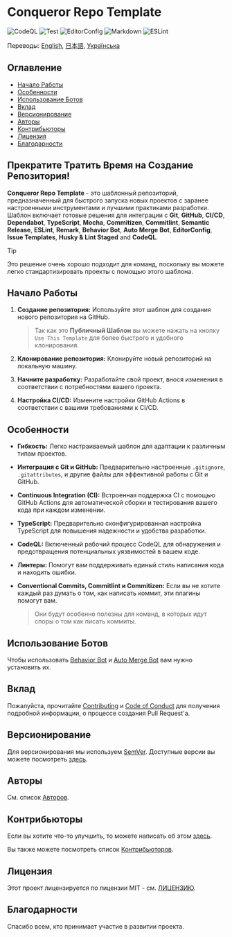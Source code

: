 # Conqueror Repo Template

![CodeQL](https://img.shields.io/github/actions/workflow/status/Conqueror-Site-Builder/conqueror-repo-template/codeql.yml?label=CodeQL)
![Test](https://img.shields.io/github/actions/workflow/status/Conqueror-Site-Builder/conqueror-repo-template/mocha.yml?label=Mocha)
![EditorConfig](https://img.shields.io/github/actions/workflow/status/Conqueror-Site-Builder/conqueror-repo-template/editorconfig.yml?label=EditorConfig)
![Markdown](https://img.shields.io/github/actions/workflow/status/Conqueror-Site-Builder/conqueror-repo-template/markdown.yml?label=Markdown)
![ESLint](https://img.shields.io/github/actions/workflow/status/Conqueror-Site-Builder/conqueror-repo-template/eslint.yml?label=ESLint)

Переводы:
[English](README.md), [日本語](README_JP.md), [Українська](README_UA.md)

## Оглавление

-   [Начало Работы](#начало-работы)
-   [Особенности](#особенности)
-   [Использование Ботов](#использование-ботов)
-   [Вклад](#вклад)
-   [Версионирование](#версионирование)
-   [Авторы](#авторы)
-   [Контрибьюторы](#контрибьюторы)
-   [Лицензия](#лицензия)
-   [Благодарности](#благодарности)

## **Прекратите Тратить Время на Создание Репозитория!**

**Conqueror Repo Template** - это шаблонный репозиторий,
предназначенный для быстрого
запуска новых проектов с заранее настроенными
инструментами и лучшими практиками разработки.
Шаблон включает готовые решения для интеграции с **Git**,
**GitHub**, **CI/CD**, **Dependabot**, **TypeScript**, **Mocha**,
**Commitizen**, **Commitlint**, **Semantic Release**, **ESLint**, **Remark**,
**Behavior Bot**, **Auto Merge Bot**, **EditorConfig**, **Issue Templates**,
**Husky & Lint Staged** and **CodeQL**.

> [!TIP]
> Это решение очень хорошо подходит для команд,
> поскольку вы можете легко стандартизировать проекты с помощью этого шаблона.

## Начало Работы

1.  **Создание репозитория:** Используйте этот шаблон
    для создания нового репозитория на GitHub.

    > Так как это **Публичный Шаблон** вы можете нажать на кнопку
    > `Use This Template` для более быстрого и удобного клонирования.

1.  **Клонирование репозитория:** Клонируйте новый репозиторий
    на локальную машину.

1.  **Начните разработку:** Разработайте свой проект,
    внося изменения в соответствии с потребностями вашего проекта.

1.  **Настройка CI/CD:** Измените настройки GitHub Actions
    в соответствии с вашими требованиями к CI/CD.

## Особенности

-   **Гибкость:** Легко настраиваемый шаблон для адаптации
    к различным типам проектов.

-   **Интеграция с Git и GitHub:** Предварительно настроенные `.gitignore`,
    `.gitattributes`, и другие файлы для эффективной работы с Git и GitHub.

-   **Continuous Integration (CI):** Встроенная поддержка CI
    с помощью GitHub Actions для автоматической сборки
    и тестирования вашего кода при каждом изменении.

-   **TypeScript:** Предварительно сконфигурированная настройка TypeScript
    для повышения надежности и удобства разработки.

-   **CodeQL:** Включенный рабочий процесс CodeQL для обнаружения
    и предотвращения потенциальных уязвимостей в вашем коде.

-   **Линтеры:** Помогут вам поддерживать единый стиль написания кода
    и находить ошибки.

-   **Conventional Commits, Commitlint и Commitizen:** Если вы не хотите
    каждый раз думать о том, как написать коммит,
    эти плагины помогут вам.

    > Они будут особенно полезны для команд, в которых
    > идут споры о том как писать коммиты.

## Использование Ботов

Чтобы использовать
[Behavior Bot](https://github.com/apps/welcome) и
[Auto Merge Bot](https://github.com/apps/probot-auto-merge)
вам нужно установить их.

## Вклад

Пожалуйста, прочитайте [Contributing](CONTRIBUTING.md)
и [Code of Conduct](CODE_OF_CONDUCT.md) для получения подробной информации,
о процессе создания Pull Request'а.

## Версионирование

Для версионирования мы используем [SemVer](https://semver.org).
Доступные версии вы можете посмотреть
[здесь](https://github.com/Conqueror-Site-Builder/conqueror-repo-template/tags).

## Авторы

См. список [Авторов](AUTHORS.md).

## Контрибьюторы

Если вы хотите что-то улучшить, то можете написать об этом
[здесь](https://github.com/Conqueror-Site-Builder/conqueror-repo-template/issues/new/choose).

Вы также можете посмотреть список [Контрибьюторов](CONTRIBUTORS.md).

## Лицензия

Этот проект лицензируется по лицензии MIT - см. [ЛИЦЕНЗИЮ](LICENSE).

## Благодарности

Спасибо всем, кто принимает участие в развитии проекта.
